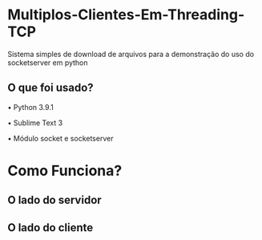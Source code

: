 # Multiplos-Clientes-Em-Threading-TCP
Sistema simples de download de arquivos para a demonstração do uso do socketserver em python

## O que foi usado?

• Python 3.9.1

• Sublime Text 3

• Módulo socket e socketserver


# Como Funciona?

 

## O lado do servidor



## O lado do cliente
